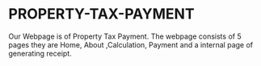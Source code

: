 # PROPERTY-TAX-PAYMENT
Our Webpage is of Property Tax Payment. The webpage consists of 5 pages they are  Home, About ,Calculation, Payment and a internal page of generating receipt. 
